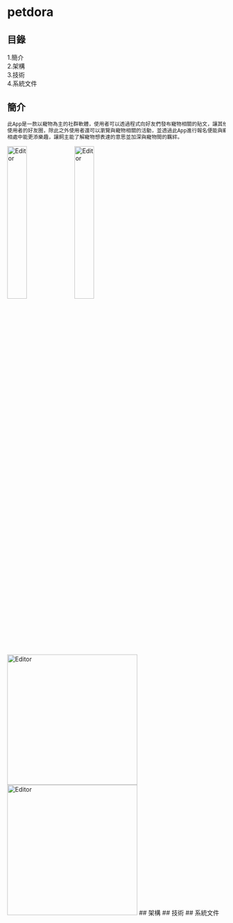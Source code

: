 # petdora
## 目錄
1.簡介  
2.架構  
3.技術  
4.系統文件
## 簡介
```sh
此App是一款以寵物為主的社群軟體，使用者可以透過程式向好友們發布寵物相關的貼文，讓其他使用者留言、分享，並且會在每天固定時間進行好友抽卡，擴增
使用者的好友圈，除此之外使用者還可以瀏覽與寵物相關的活動，並透過此App進行報名便能與寵物一同參加活動，雙向寵物翻譯功能，讓使用者與寵物平時的
相處中能更添樂趣，讓飼主能了解寵物想表達的意思並加深與寵物間的羈絆。
```
<img src="https://i.imgur.com/DBir1VH.jpg" alt="Editor" width="30%"/>
<img src="https://i.imgur.com/DBir1VH.jpg" alt="Editor" width="30%"/>
<img src="https://i.imgur.com/DBir1VH.jpg" alt="Editor" width="300"/>
<img src="https://i.imgur.com/DBir1VH.jpg" alt="Editor" width="300"/>
## 架構
## 技術
## 系統文件
